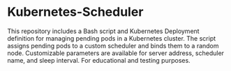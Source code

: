# Kubernetes-Scheduler
 This repository includes a Bash script and Kubernetes Deployment definition for managing pending pods in a Kubernetes cluster. The script assigns pending pods to a custom scheduler and binds them to a random node. Customizable parameters are available for server address, scheduler name, and sleep interval. For educational and testing purposes.
